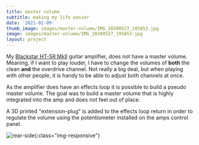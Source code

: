 ```yaml
---
title: master volume
subtitle: making my life easier
date: '2021-01-09'
thumb_image: images/master-volume/IMG_20200527_195853.jpg
image: images/master-volume/IMG_20200527_195853.jpg
layout: project
---
```


My [Blackstar HT-5R MkII](https://www.blackstaramps.com/uk/ranges/ht-5r-mkii) guitar amplifier, does not have a master volume. Meaning, if I want to play louder, I have to change the volumes of **both** the clean **and** the overdrive channel. Not really a big deal, but when playing with other people, it is handy to be able to adjust both channels at once.

As the amplifier does have an effects loop it is possible to build a pseudo master volume. The goal was to build a master volume that is highly integrated into the amp and does not feel out of place.

A 3D printed "extension-plug" is added to the effects loop return in order to regulate the volume using the potentiometer installed on the amps control panel.

![rear-side](http://miromakes.com/images/master-volume/IMG_20200527_195853.jpg){:class="img-responsive"}

